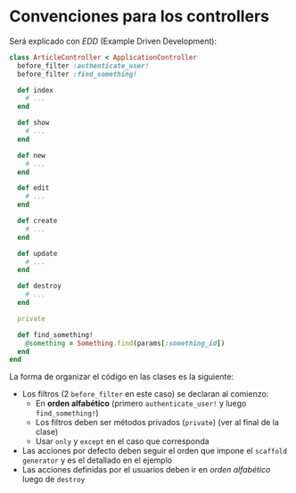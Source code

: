 # Convenciones para los controllers

Será explicado con *EDD* (Example Driven Development):

```ruby
class ArticleController < ApplicationController
  before_filter :authenticate_user!
  before_filter :find_something!

  def index
    # ...
  end

  def show
    # ...
  end

  def new
    # ...
  end

  def edit
    # ...
  end

  def create
    # ...
  end

  def update
    # ...
  end

  def destroy
    # ...
  end

  private

  def find_something!
    @something = Something.find(params[:something_id])
  end
end
```

La forma de organizar el código en las clases es la siguiente:

* Los filtros (2 `before_filter` en este caso) se declaran al comienzo:
  * En **orden alfabético** (primero `authenticate_user!` y luego
  `find_something!`)
  * Los filtros deben ser métodos privados (`private`) (ver al final de la
    clase)
  * Usar `only` y `except` en el caso que corresponda
* Las acciones por defecto deben seguir el orden que impone el `scaffold
  generator` y es el detallado en el ejemplo
* Las acciones definidas por el usuarios deben ir en *orden alfabético* luego
  de `destroy`

